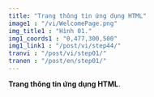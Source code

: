```yaml
---
title: "Trang thông tin ứng dụng HTML"
image1 : "/vi/WelcomePage.png"
img_title1 : "Hình 01."
img1_coords1 : "0,477,300,500"
img1_link1 : "/post/vi/step44/"
tranvi : "/post/vi/step01/"
tranen : "/post/en/step01/"
---
```

**Trang thông tin ứng dụng HTML**.






